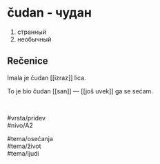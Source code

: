 # čudan - чудан

1. странный  
2. необычный

## Rečenice

Imala je čudan [[izraz]] lica.

To je bio čudan [[san]] — [[još uvek]] ga se sećam.

<br>

#vrsta/pridev  
#nivo/A2  

#tema/osećanja  
#tema/život  
#tema/ljudi  
